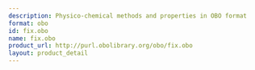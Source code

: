 ```yaml
---
description: Physico-chemical methods and properties in OBO format
format: obo
id: fix.obo
name: fix.obo
product_url: http://purl.obolibrary.org/obo/fix.obo
layout: product_detail
---
```

